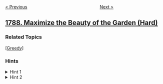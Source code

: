 <!--|This file generated by command(leetcode description); DO NOT EDIT.    |-->
<!--+----------------------------------------------------------------------+-->
<!--|@author    openset <openset.wang@gmail.com>                           |-->
<!--|@link      https://github.com/openset                                 |-->
<!--|@home      https://github.com/openset/leetcode                        |-->
<!--+----------------------------------------------------------------------+-->

[< Previous](../make-the-xor-of-all-segments-equal-to-zero "Make the XOR of All Segments Equal to Zero")
　　　　　　　　　　　　　　　　
[Next >](../primary-department-for-each-employee "Primary Department for Each Employee")

## [1788. Maximize the Beauty of the Garden (Hard)](https://leetcode.com/problems/maximize-the-beauty-of-the-garden "")



### Related Topics
  [[Greedy](../../tag/greedy/README.md)]

### Hints
<details>
<summary>Hint 1</summary>
Consider every possible beauty and its first and last index in flowers.
</details>

<details>
<summary>Hint 2</summary>
Remove all flowers with negative beauties within those indices.
</details>
